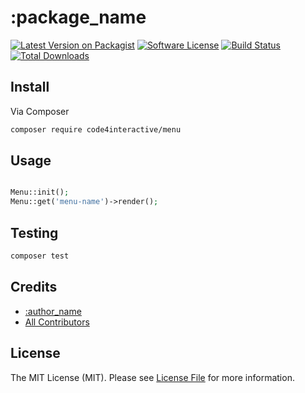 # :package_name

[![Latest Version on Packagist][ico-version]][link-packagist]
[![Software License][ico-license]](LICENSE)
[![Build Status][ico-travis]][link-travis]
[![Total Downloads][ico-downloads]][link-downloads]


## Install

Via Composer

``` bash
composer require code4interactive/menu
```

## Usage

``` php

Menu::init();
Menu::get('menu-name')->render();

```

## Testing

``` bash
composer test
```

## Credits

- [:author_name][link-author]
- [All Contributors][link-contributors]

## License

The MIT License (MIT). Please see [License File](LICENSE.md) for more information.

[ico-version]: https://img.shields.io/packagist/v/code4interactive/menu.svg?style=flat-square
[ico-license]: https://img.shields.io/packagist/l/code4interactive/menu.svg?style=flat-square
[ico-license]: https://img.shields.io/github/license/code4interactive/menu.svg?style=flat-square
[ico-travis]: https://img.shields.io/travis/code4interactive/menu/master.svg?style=flat-square
[ico-downloads]: https://img.shields.io/packagist/dt/code4interactive/menu.svg?style=flat-square
[link-packagist]: https://packagist.org/packages/code4interactive/menu

[link-travis]: https://travis-ci.org/code4interactive/menu
[link-downloads]: https://packagist.org/packages/code4interactive/menu
[link-author]: https://github.com/code4interactive
[link-contributors]: ../../contributors

